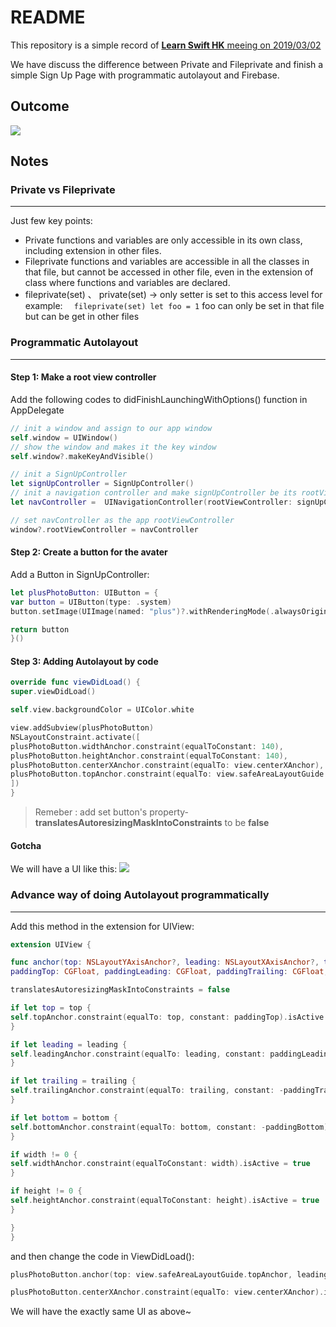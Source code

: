 # README

This repository is a simple record of [**Learn Swift HK** meeing on 2019/03/02](https://www.meetup.com/Learn-Swift-HK/events/256881188/)

We have discuss the difference between Private and Fileprivate and finish a simple Sign Up Page with programmatic autolayout and Firebase.

## Outcome
![](https://i.imgur.com/b1AT5lA.png)

## Notes




### **Private vs Fileprivate**
---

Just few key points:

- Private functions and variables are only accessible in its own class, including extension in other files.
- Fileprivate functions and variables are accessible in all the classes in that file, but cannot be accessed in other file, even in the extension of class where functions and variables are declared.
- fileprivate(set) 、 private(set) -> only setter is set to this access level
for example: `   fileprivate(set) let foo = 1 ` 
foo can only be set in that file but can be get in other files



### **Programmatic Autolayout**


---



#### Step 1: Make a root view controller


Add the following codes to didFinishLaunchingWithOptions() function in AppDelegate

```swift
// init a window and assign to our app window
self.window = UIWindow() 
// show the window and makes it the key window
self.window?.makeKeyAndVisible() 

// init a SignUpController
let signUpController = SignUpController()
// init a navigation controller and make signUpController be its rootViewController
let navController =  UINavigationController(rootViewController: signUpController)

// set navController as the app rootViewController 
window?.rootViewController = navController

```

#### Step 2: Create a button for the avater

Add a Button in SignUpController:

```swift
let plusPhotoButton: UIButton = {
var button = UIButton(type: .system)
button.setImage(UIImage(named: "plus")?.withRenderingMode(.alwaysOriginal), for: .normal)  // withRenderingMode -> default is showing the image with tint color

return button
}()

```
#### Step 3: Adding Autolayout by code

```swift
override func viewDidLoad() {
super.viewDidLoad()

self.view.backgroundColor = UIColor.white

view.addSubview(plusPhotoButton)
NSLayoutConstraint.activate([
plusPhotoButton.widthAnchor.constraint(equalToConstant: 140),
plusPhotoButton.heightAnchor.constraint(equalToConstant: 140),
plusPhotoButton.centerXAnchor.constraint(equalTo: view.centerXAnchor),
plusPhotoButton.topAnchor.constraint(equalTo: view.safeAreaLayoutGuide.topAnchor, constant: 50)
])
}

```
> Remeber :
> add set button's property-**translatesAutoresizingMaskIntoConstraints** to be **false**
> 

#### Gotcha
We will have a UI like this:
![](https://i.imgur.com/gbIPkaD.png)




### **Advance way of doing Autolayout programmatically**


---


Add this method in the extension for UIView:
```swift
extension UIView {

func anchor(top: NSLayoutYAxisAnchor?, leading: NSLayoutXAxisAnchor?, trailing: NSLayoutXAxisAnchor?, bottom: NSLayoutYAxisAnchor?,
paddingTop: CGFloat, paddingLeading: CGFloat, paddingTrailing: CGFloat, paddingBottom: CGFloat, width: CGFloat, height: CGFloat) {

translatesAutoresizingMaskIntoConstraints = false

if let top = top {
self.topAnchor.constraint(equalTo: top, constant: paddingTop).isActive = true
}

if let leading = leading {
self.leadingAnchor.constraint(equalTo: leading, constant: paddingLeading).isActive = true
}

if let trailing = trailing {
self.trailingAnchor.constraint(equalTo: trailing, constant: -paddingTrailing).isActive = true
}

if let bottom = bottom {
self.bottomAnchor.constraint(equalTo: bottom, constant: -paddingBottom).isActive = true
}

if width != 0 {
self.widthAnchor.constraint(equalToConstant: width).isActive = true
}

if height != 0 {
self.heightAnchor.constraint(equalToConstant: height).isActive = true
}

}
}
```

and then change the code in ViewDidLoad():
```swift
plusPhotoButton.anchor(top: view.safeAreaLayoutGuide.topAnchor, leading: nil, trailing: nil, bottom: nil, paddingTop: 50, paddingLeading: 0, paddingTrailing: 0, paddingBottom: 0, width: 140, height: 140)

plusPhotoButton.centerXAnchor.constraint(equalTo: view.centerXAnchor).isActive = true

```

We will have the exactly same UI as above~


